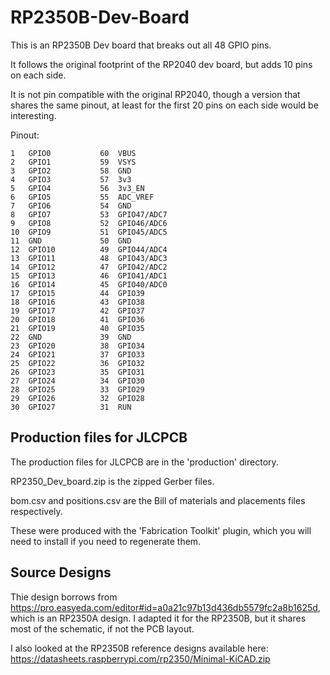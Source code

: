 # RP2350B-Dev-Board

This is an RP2350B Dev board that breaks out all 48 GPIO pins.

It follows the original footprint of the RP2040 dev board, but adds 10 pins on each side.

It is not pin compatible with the original RP2040, though a version that shares the same pinout, at least for the first 20 pins on each side would be interesting.

Pinout:

```
1	GPIO0	        60	VBUS
2	GPIO1	        59	VSYS
3	GPIO2	        58	GND
4	GPIO3	        57	3v3
5	GPIO4	        56	3v3_EN
6	GPIO5	        55	ADC_VREF
7	GPIO6	        54	GND
8	GPIO7	        53	GPIO47/ADC7
9	GPIO8	        52	GPIO46/ADC6
10	GPIO9	        51	GPIO45/ADC5
11	GND	            50	GND
12	GPIO10	        49	GPIO44/ADC4
13	GPIO11	        48	GPIO43/ADC3
14	GPIO12	        47	GPIO42/ADC2
15	GPIO13	        46	GPIO41/ADC1
16	GPIO14	        45	GPIO40/ADC0
17	GPIO15	        44	GPIO39
18	GPIO16	        43	GPIO38
19	GPIO17	        42	GPIO37
20	GPIO18	        41	GPIO36
21	GPIO19	        40	GPIO35
22	GND	            39	GND
23	GPIO20	        38	GPIO34
24	GPIO21	        37	GPIO33
25	GPIO22	        36	GPIO32
26	GPIO23	        35	GPIO31
27	GPIO24	        34	GPIO30
28	GPIO25	        33	GPIO29
29	GPIO26	        32	GPIO28
30	GPIO27	        31	RUN
```

## Production files for JLCPCB

The production files for JLCPCB are in the 'production' directory.

RP2350_Dev_board.zip is the zipped Gerber files.

bom.csv and positions.csv are the Bill of materials and placements files respectively.

These were produced with the 'Fabrication Toolkit' plugin, which you will need to install if you need to regenerate them.

## Source Designs

Thie design borrows from https://pro.easyeda.com/editor#id=a0a21c97b13d436db5579fc2a8b1625d, which is an RP2350A design. I adapted it for the RP2350B, but it shares most of the schematic, if not the PCB layout.

I also looked at the RP2350B reference designs available here: https://datasheets.raspberrypi.com/rp2350/Minimal-KiCAD.zip
